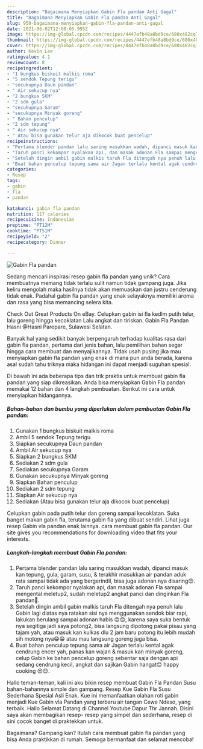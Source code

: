 ```yaml
---
description: "Bagaimana Menyiapkan Gabin Fla pandan Anti Gagal"
title: "Bagaimana Menyiapkan Gabin Fla pandan Anti Gagal"
slug: 959-bagaimana-menyiapkan-gabin-fla-pandan-anti-gagal
date: 2021-06-02T12:08:05.995Z
image: https://img-global.cpcdn.com/recipes/4447efb48a8bd9ce/680x482cq70/gabin-fla-pandan-foto-resep-utama.jpg
thumbnail: https://img-global.cpcdn.com/recipes/4447efb48a8bd9ce/680x482cq70/gabin-fla-pandan-foto-resep-utama.jpg
cover: https://img-global.cpcdn.com/recipes/4447efb48a8bd9ce/680x482cq70/gabin-fla-pandan-foto-resep-utama.jpg
author: Kevin Lee
ratingvalue: 4.1
reviewcount: 8
recipeingredient:
- "1 bungkus biskuit malkis roma"
- "5 sendok Tepung terigu"
- "secukupnya Daun pandan"
- " Air sekucup nya"
- "2 bungkus SKM"
- "2 sdm gula"
- "secukupnya Garam"
- "secukupnya Minyak goreng"
- " Bahan penculup"
- "2 sdm tepung"
- " Air sekucup nya"
- " Atau bisa gunakan telur aja dikocok buat pencelup"
recipeinstructions:
- "Pertama blender pandan lalu saring masukkan wadah, dipanci masuk kan tepung, gula, garam, susu, &amp; terakhir masukkan air pandan aduk rata sampai tidak ada yang bergerindil, bisa juga adonan nya disaring😊."
- "Taruh panci kekompor nyalakan api, dan masak adonan Fla sampai mengental meletup2, sudah meletup2 angkat panci dan dinginkan Fla pandan🙂."
- "Setelah dingin ambil gabin malkis taruh Fla ditengah nya penuh lalu Gabin lagi diatas nya ratakan sisi nya menggunakan sendok biar rapi, lakukan berulang sampai adonan habis 😊😊, karena saya suka bentuk nya segitiga jadi saya potong2, bisa langsung dipotong pakai pisau yang tajam yah, atau masuk kan kulkas dlu 2 jam baru potong itu lebih mudah sih motong nya😁😁 atau mau langsung goreng juga bisa."
- "Buat bahan penculup tepung sama air Jagan terlalu kental agak cendrung encer yah, panas kan wajan &amp; masuk kan minyak goreng, celup Gabin ke bahan pencelup goreng sebentar saja dengan api sedang cendrung kecil, angkat dan sajikan Gabin hangat😊 happy cooking 😍😍."
categories:
- Resep
tags:
- gabin
- fla
- pandan

katakunci: gabin fla pandan 
nutrition: 117 calories
recipecuisine: Indonesian
preptime: "PT12M"
cooktime: "PT51M"
recipeyield: "2"
recipecategory: Dinner

---
```



![Gabin Fla pandan](https://img-global.cpcdn.com/recipes/4447efb48a8bd9ce/680x482cq70/gabin-fla-pandan-foto-resep-utama.jpg)

Sedang mencari inspirasi resep gabin fla pandan yang unik? Cara membuatnya memang tidak terlalu sulit namun tidak gampang juga. Jika keliru mengolah maka hasilnya tidak akan memuaskan dan justru cenderung tidak enak. Padahal gabin fla pandan yang enak selayaknya memiliki aroma dan rasa yang bisa memancing selera kita.

Check Out Great Products On eBay. Celupkan gabin isi fla kedlm putih telur, lalu goreng hingga kecoklatan Lalu angkat dan tiriskan. Gabin Fla Pandan Hasni @Hasni Parepare, Sulawesi Selatan.

Banyak hal yang sedikit banyak berpengaruh terhadap kualitas rasa dari gabin fla pandan, pertama dari jenis bahan, lalu pemilihan bahan segar hingga cara membuat dan menyajikannya. Tidak usah pusing jika mau menyiapkan gabin fla pandan yang enak di mana pun anda berada, karena asal sudah tahu triknya maka hidangan ini dapat menjadi suguhan spesial.


Di bawah ini ada beberapa tips dan trik praktis untuk membuat gabin fla pandan yang siap dikreasikan. Anda bisa menyiapkan Gabin Fla pandan memakai 12 bahan dan 4 langkah pembuatan. Berikut ini cara untuk menyiapkan hidangannya.

<!--inarticleads1-->

##### Bahan-bahan dan bumbu yang diperlukan dalam pembuatan Gabin Fla pandan:

1. Gunakan 1 bungkus biskuit malkis roma
1. Ambil 5 sendok Tepung terigu
1. Siapkan secukupnya Daun pandan
1. Ambil  Air sekucup nya
1. Siapkan 2 bungkus SKM
1. Sediakan 2 sdm gula
1. Sediakan secukupnya Garam
1. Gunakan secukupnya Minyak goreng
1. Siapkan  Bahan penculup
1. Sediakan 2 sdm tepung
1. Siapkan  Air sekucup nya
1. Sediakan  (Atau bisa gunakan telur aja dikocok buat pencelup)


Celupkan gabin pada putih telur dan goreng sampai kecoklatan. Suka banget makan gabin fla, terutama gabin fla yang dibuat sendiri. Lihat juga resep Gabin vla pandan enak lainnya. cara membuat gabin fla pandan. Our site gives you recommendations for downloading video that fits your interests. 

<!--inarticleads2-->

##### Langkah-langkah membuat Gabin Fla pandan:

1. Pertama blender pandan lalu saring masukkan wadah, dipanci masuk kan tepung, gula, garam, susu, &amp; terakhir masukkan air pandan aduk rata sampai tidak ada yang bergerindil, bisa juga adonan nya disaring😊.
1. Taruh panci kekompor nyalakan api, dan masak adonan Fla sampai mengental meletup2, sudah meletup2 angkat panci dan dinginkan Fla pandan🙂.
1. Setelah dingin ambil gabin malkis taruh Fla ditengah nya penuh lalu Gabin lagi diatas nya ratakan sisi nya menggunakan sendok biar rapi, lakukan berulang sampai adonan habis 😊😊, karena saya suka bentuk nya segitiga jadi saya potong2, bisa langsung dipotong pakai pisau yang tajam yah, atau masuk kan kulkas dlu 2 jam baru potong itu lebih mudah sih motong nya😁😁 atau mau langsung goreng juga bisa.
1. Buat bahan penculup tepung sama air Jagan terlalu kental agak cendrung encer yah, panas kan wajan &amp; masuk kan minyak goreng, celup Gabin ke bahan pencelup goreng sebentar saja dengan api sedang cendrung kecil, angkat dan sajikan Gabin hangat😊 happy cooking 😍😍.


Hallo teman-teman, kali ini aku bikin resep membuat Gabin Fla Pandan Susu bahan-bahannya simple dan gampang. Resep Kue Gabin Fla Susu Sederhana Spesial Asli Enak. Kue ini memanfaatkan olahan roti gabin menjadi Kue Gabin vla Pandan yang terbaru air tangan Cewe Ndeso, yang terbaik. Hallo Selamat Datang di Channel Youtube Dapur Thr Jannah. Disini saya akan membagikan resep- resep yang simpel dan sederhana, resep di sini cocok banget di praktekkan untuk. 

Bagaimana? Gampang kan? Itulah cara membuat gabin fla pandan yang bisa Anda praktikkan di rumah. Semoga bermanfaat dan selamat mencoba!
